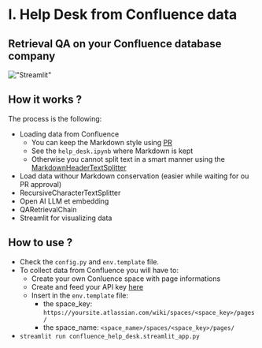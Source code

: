 # I. Help Desk from Confluence data
## Retrieval QA on your Confluence database company
!["Streamlit"](../../images/use_cases/confluence_help_desk/help_desk.png)

## How it works ?
The process is the following:
- Loading data from Confluence
  - You can keep the Markdown style using [PR]('https://github.com/langchain-ai/langchain/pull/8246')
  - See the `help_desk.ipynb` where Markdown is kept
  - Otherwise you cannot split text in a smart manner using the [MarkdownHeaderTextSplitter]('https://python.langchain.com/docs/modules/data_connection/document_transformers/text_splitters/markdown_header_metadata')
- Load data withour Markdown conservation (easier while waiting for ou PR approval)
- RecursiveCharacterTextSplitter
- Open AI LLM et embedding
- QARetrievalChain
- Streamlit for visualizing data

## How to use ?
- Check the `config.py` and `env.template` file.
- To collect data from Confluence you will have to:
  - Create your own Conluence space with page informations
  - Create and feed your API key [here]('https://support.atlassian.com/atlassian-account/docs/manage-api-tokens-for-your-atlassian-account/')
  - Insert in the  `env.template` file:
    -  the space_key: `https://yoursite.atlassian.com/wiki/spaces/<space_key>/pages/`
    -  the space_name: `<space_name>/spaces/<space_key>/pages/`
-  `streamlit run confluence_help_desk.streamlit_app.py`